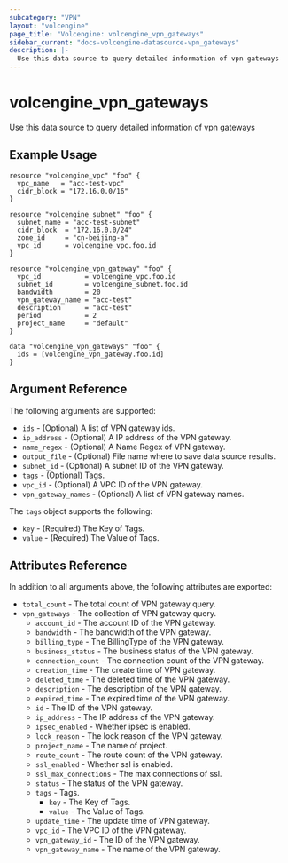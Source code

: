 ```yaml
---
subcategory: "VPN"
layout: "volcengine"
page_title: "Volcengine: volcengine_vpn_gateways"
sidebar_current: "docs-volcengine-datasource-vpn_gateways"
description: |-
  Use this data source to query detailed information of vpn gateways
---
```

# volcengine_vpn_gateways
Use this data source to query detailed information of vpn gateways
## Example Usage
```hcl
resource "volcengine_vpc" "foo" {
  vpc_name   = "acc-test-vpc"
  cidr_block = "172.16.0.0/16"
}

resource "volcengine_subnet" "foo" {
  subnet_name = "acc-test-subnet"
  cidr_block  = "172.16.0.0/24"
  zone_id     = "cn-beijing-a"
  vpc_id      = volcengine_vpc.foo.id
}

resource "volcengine_vpn_gateway" "foo" {
  vpc_id           = volcengine_vpc.foo.id
  subnet_id        = volcengine_subnet.foo.id
  bandwidth        = 20
  vpn_gateway_name = "acc-test"
  description      = "acc-test"
  period           = 2
  project_name     = "default"
}

data "volcengine_vpn_gateways" "foo" {
  ids = [volcengine_vpn_gateway.foo.id]
}
```
## Argument Reference
The following arguments are supported:
* `ids` - (Optional) A list of VPN gateway ids.
* `ip_address` - (Optional) A IP address of the VPN gateway.
* `name_regex` - (Optional) A Name Regex of VPN gateway.
* `output_file` - (Optional) File name where to save data source results.
* `subnet_id` - (Optional) A subnet ID of the VPN gateway.
* `tags` - (Optional) Tags.
* `vpc_id` - (Optional) A VPC ID of the VPN gateway.
* `vpn_gateway_names` - (Optional) A list of VPN gateway names.

The `tags` object supports the following:

* `key` - (Required) The Key of Tags.
* `value` - (Required) The Value of Tags.

## Attributes Reference
In addition to all arguments above, the following attributes are exported:
* `total_count` - The total count of VPN gateway query.
* `vpn_gateways` - The collection of VPN gateway query.
    * `account_id` - The account ID of the VPN gateway.
    * `bandwidth` - The bandwidth of the VPN gateway.
    * `billing_type` - The BillingType of the VPN gateway.
    * `business_status` - The business status of the VPN gateway.
    * `connection_count` - The connection count of the VPN gateway.
    * `creation_time` - The create time of VPN gateway.
    * `deleted_time` - The deleted time of the VPN gateway.
    * `description` - The description of the VPN gateway.
    * `expired_time` - The expired time of the VPN gateway.
    * `id` - The ID of the VPN gateway.
    * `ip_address` - The IP address of the VPN gateway.
    * `ipsec_enabled` - Whether ipsec is enabled.
    * `lock_reason` - The lock reason of the VPN gateway.
    * `project_name` - The name of project.
    * `route_count` - The route count of the VPN gateway.
    * `ssl_enabled` - Whether ssl is enabled.
    * `ssl_max_connections` - The max connections of ssl.
    * `status` - The status of the VPN gateway.
    * `tags` - Tags.
        * `key` - The Key of Tags.
        * `value` - The Value of Tags.
    * `update_time` - The update time of VPN gateway.
    * `vpc_id` - The VPC ID of the VPN gateway.
    * `vpn_gateway_id` - The ID of the VPN gateway.
    * `vpn_gateway_name` - The name of the VPN gateway.


